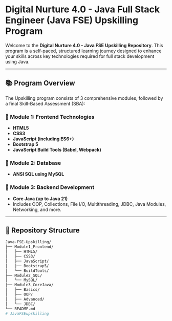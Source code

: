 # Digital Nurture 4.0 - Java Full Stack Engineer (Java FSE) Upskilling Program

Welcome to the **Digital Nurture 4.0 - Java FSE Upskilling Repository**. This program is a self-paced, structured learning journey designed to enhance your skills across key technologies required for full stack development using Java.

---

## 📚 Program Overview

The Upskilling program consists of 3 comprehensive modules, followed by a final Skill-Based Assessment (SBA):

### 🔹 Module 1: Frontend Technologies
- **HTML5**
- **CSS3**
- **JavaScript (including ES6+)**
- **Bootstrap 5**
- **JavaScript Build Tools (Babel, Webpack)**

### 🔹 Module 2: Database
- **ANSI SQL using MySQL**

### 🔹 Module 3: Backend Development
- **Core Java (up to Java 21)**
- Includes OOP, Collections, File I/O, Multithreading, JDBC, Java Modules, Networking, and more.

---

## 📁 Repository Structure

```bash
Java-FSE-Upskilling/
├── Module1_Frontend/
│   ├── HTML5/
│   ├── CSS3/
│   ├── JavaScript/
│   ├── Bootstrap5/
│   └── BuildTools/
├── Module2_SQL/
│   └── MySQL/
├── Module3_CoreJava/
│   ├── Basics/
│   ├── OOP/
│   ├── Advanced/
│   └── JDBC/
└── README.md
# JavaFSEupskilling
